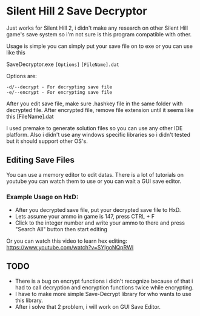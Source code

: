 # Silent Hill 2 Save Decryptor

Just works for Silent Hill 2, i didn't make any research on other Silent Hill game's save system so i'm not sure is this program compatible with other.

Usage is simple you can simply put your save file on to exe or you can use like this

SaveDecryptor.exe ```[Options]``` ```[FileName].dat```

Options are:
```
-d/--decrypt - For decrypting save file
-e/--encrypt - For encrypting save file  
```
After you edit save file, make sure .hashkey file in the same folder with decrypted file. After encrypted file, remove file extension until it seems like this [FileName].dat 

I used premake to generate solution files so you can use any other IDE platform. Also i didn't use any windows specific libraries so i didn't tested but it should support other OS's. 

## Editing Save Files

You can use a memory editor to edit datas. There is a lot of tutorials on youtube you can watch them to use or you can wait a GUI save editor.

### Example Usage on HxD:

- After you decrypted save file, put your decrypted save file to HxD.
- Lets assume your ammo in game is 147, press CTRL + F
- Click to the integer number and write your ammo to there and press "Search All" button then start editing

Or you can watch this video to learn hex editing: https://www.youtube.com/watch?v=SYlgoNQpRWI

## TODO

* There is a bug on encrypt functions i didn't recognize because of that i had to call decryption and encryption functions twice while encrypting.
* I have to make more simple Save-Decrypt library for who wants to use this library.
* After i solve that 2 problem, i will work on GUI Save Editor.
